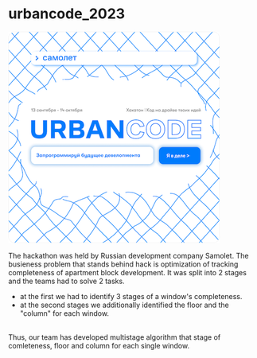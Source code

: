 # urbancode_2023
![alt text](https://github.com/REDISKA3000/urbancode_2023/blob/fe82934c4a5f2b9ba0272700f4c07964d9fd35aa/urbancode.png)

The hackathon was held by Russian development company Samolet.
The busieness problem that stands behind hack is optimization of tracking completeness of apartment block development. It was split into 2 stages and the teams had to solve 2 tasks.
- at the first we had to identify 3 stages of a window's completeness.
- at the second stages we additionally identified the floor and the "column" for each window. <br/> <br/>


Thus, our team has developed multistage algorithm that stage of comleteness, floor and column for each single window.



